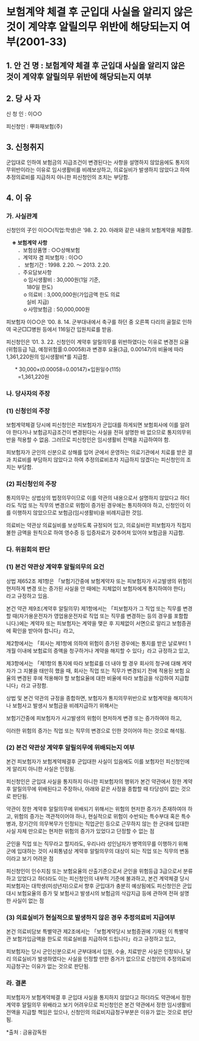 # 보험계약 체결 후 군입대 사실을 알리지 않은 것이 계약후 알릴의무 위반에 해당되는지 여부(2001-33)


## 1. 안 건 명 : 보험계약 체결 후 군입대 사실을 알리지 않은 것이  계약후 알릴의무 위반에 해당되는지 여부

## 2. 당 사 자
   신 청 인 : 이○○

   피신청인 : 甲화재보험(주) 

## 3. 신청취지
군입대로 인하여 보험금의 지급조건이 변경된다는 사항을 설명하지 않았음에도 통지의무위반이라는 이유로 임시생활비를 비례보상하고, 의료실비가 발생하지 않았다고 하여 추정의료비를 지급하지 아니한 피신청인의 조치는 부당함.

## 4. 이   유
### 가. 사실관계
신청인의 子인 이○○(직업:학생)은 ’98. 2. 20. 아래와 같은 내용의 보험계약을 체결함.

&nbsp;&nbsp;&nbsp;&nbsp;**※ 보험계약 사항**<br>
&nbsp;&nbsp;&nbsp;&nbsp;&nbsp;&nbsp;&nbsp;&nbsp;．보험상품명 : ○○상해보험<br>
&nbsp;&nbsp;&nbsp;&nbsp;&nbsp;&nbsp;&nbsp;&nbsp;．계약자 겸 피보험자 : 이○○<br>
&nbsp;&nbsp;&nbsp;&nbsp;&nbsp;&nbsp;&nbsp;&nbsp;．
보험기간 : 1998. 2.20. ～ 2013. 2.20.<br>
&nbsp;&nbsp;&nbsp;&nbsp;&nbsp;&nbsp;&nbsp;&nbsp;．주요담보사항 <br>
&nbsp;&nbsp;&nbsp;&nbsp;&nbsp;&nbsp;&nbsp;&nbsp;&nbsp;&nbsp;&nbsp;
  o 임시생활비 : 30,000원(1일 기준,<br>&nbsp;&nbsp;&nbsp;&nbsp;&nbsp;&nbsp;&nbsp;&nbsp;&nbsp;&nbsp;&nbsp;&nbsp;&nbsp; 180일 한도)<br>&nbsp;&nbsp;&nbsp;&nbsp;&nbsp;&nbsp;&nbsp;&nbsp;&nbsp;&nbsp;&nbsp;
  o  의료비 : 3,000,000원(가입금액 한도 의료<br>&nbsp;&nbsp;&nbsp;&nbsp;&nbsp;&nbsp;&nbsp;&nbsp;&nbsp;&nbsp;&nbsp;&nbsp;&nbsp;&nbsp;실비 지급)<br>&nbsp;&nbsp;&nbsp;&nbsp;&nbsp;&nbsp;&nbsp;&nbsp;&nbsp;&nbsp;&nbsp;
   o  사망보험금 : 50,000,000원

피보험자 이○○은 ’00. 8. 14. 군부대내에서 축구를 하던 중 오른쪽 다리의 골절로 인하여 국군□□병원 등에서 116일간 입원치료를 받음.

피신청인은 ’01. 3. 22. 신청인이 계약후 알릴의무를 위반하였다는 이유로 변경전 요율(위험등급 1급, 예정위험률:0.00058)과 변경후 요율(3급, 0.00147)의 비율에 따라 1,361,220원의 임시생활비*를 지급함.

&nbsp;&nbsp;&nbsp;&nbsp;&nbsp;&nbsp;* 30,000×(0.00058÷0.00147)×입원일수(115)<br>&nbsp;&nbsp;&nbsp;&nbsp;&nbsp;&nbsp;&nbsp;&nbsp;=1,361,220원 

### 나. 당사자의 주장
###  (1) 신청인의 주장
보험계약체결 당시에 피신청인은 피보험자가 군입대를 하게되면 보험회사에 이를 알려야 한다거나 보험금지급조건이 변경된다는 사실을 전혀 설명한 바 없으므로 통지의무위반을 적용할 수 없음. 그러므로 피신청인은 임시생활비 전액을 지급하여야 함.

피보험자가 군인의 신분으로 상해를 입어 군에서 운영하는 의료기관에서 치료를 받은 결과 치료비를 부담하지 않았다고 하여 추정의료비조차 지급하지 않겠다는 피신청인의 조치는 부당함.

###  (2) 피신청인의 주장
통지의무는 상법상의 법정의무이므로 이를 약관의 내용으로서 설명하지 않았다고 하더라도 직업 또는 직무의 변경으로 위험이 증가된 경우에는 통지하여야 하고, 신청인이 이를 이행하지 않았으므로 보험금(임시생활비)을 비례지급한 것임.

의료비는 약관상 의료실비를 보상하도록 규정되어 있고, 의료실비란 피보험자가 직접지불한 금액을 원칙으로 하여 영수증 등 입증자료가 갖추어져 있어야 보험금을 지급함.

### 다. 위원회의 판단
### (1) 본건 약관상 계약후 알릴의무의 요건 

상법 제652조 제1항은 「보험기간중에 보험계약자 또는 피보험자가 사고발생의 위험이 현저하게 변경 또는 증가된 사실을 안 때에는 지체없이 보험자에게 통지하여야 한다」라고 규정하고 있음.

본건 약관 제9조(계약후 알릴의무) 제1항에서는 「피보험자가 그 직업 또는 직무를 변경할 때(자가용운전자가 영업용운전자로 직업 또는 직무를 변경하는 등의 경우를 포함합니다.)에는 계약자 또는 피보험자는 계약을 맺은 후 지체없이 서면으로 알리고 보험증권에 확인을 받아야 합니다」라고, 
  
제2항에서는 「회사는 제1항에 의하여 위험이 증가된 경우에는 통지를 받은 날로부터 1개월 이내에 보험료의 증액을 청구하거나 계약을 해지할 수 있다」라고 규정하고 있고,
       
제3항에서는 「제1항의 통지에 따라 보험료를 더 내야 할 경우 회사의 청구에 대해 계약자가 그 지불을 태만히 했을 때, 회사는 직업 또는 직무가 변경되기 전에 적용된 보험 요율의 변경된 후에 적용해야 할 보험요율에 대한 비율에 따라 보험금을 삭감하여 지급합니다」라고 규정함.
    
상법 및 본건 약관의 규정을 종합하면, 보험자가 통지의무위반으로 보험계약을 해지하거나 보험사고 발생시 보험금을 비례지급하기 위해서는 

보험기간중에 피보험자가 사고발생의 위험이 현저하게 변경 또는 증가하여야 하고, 

이러한 위험의 증가는 직업 또는 직무의 변경으로 인한 것이어야 하는 것으로 해석됨.   
      

### (2) 본건 약관상 계약후 알릴의무에 위배되는지 여부

본건 피보험자가 보험계약체결후 군입대한 사실이 있음에도 이를 보험자인 피신청인에게 알리지 아니한 사실은 인정됨.
     
피신청인은 군입대 사실을 통지하지 아니한 피보험자의 행위가 본건 약관에서 정한 계약후 알릴의무에 위배된다고 주장하나, 아래와 같은 사정을 종합할 때 타당성이 없는 것으로 판단됨.
      
약관이 정한 계약후 알릴의무에 위배되기 위해서는 위험의 현저한 증가가 존재하여야 하고, 위험의 증가는 객관적이어야 하나, 현실적으로 위험이 수반되는 특수부대 혹은 특수병과, 장기간의 의무복무가 인정되는 직업군인 등으로 근무하지 않는 한 군대에 입대한 사실 자체 만으로는 현저한 위험의 증가가 있었다고 단정할 수 없는 점
       
군인을 직업 또는 직무라고 할지라도, 우리나라 성인남자가 병역의무를 이행하기 위해 군에 입대하는 것이 사회통념상 계약후 알릴의무의 대상이 되는 직업 또는 직무의 변동이라고 보기 어려운 점
      
피신청인이 인수지침 또는 보험요율의 산출기준으로서 군인을 위험등급 3급으로서 분류하고 있었다고 하더라도 이는 피신청인의 내부적 기준에 불과하고,
본건 계약체결 당시 피보험자는 대학생(미성년자)으로서 향후 군입대가 충분히 예상됨에도 피신청인은 군입대시 보험요율의 증가 및 보험사고 발생시의 보험금의 삭감지급 등에 관하여 전혀 설명한 사실이 없는 점

### (3) 의료실비가 현실적으로 발생하지 않은 경우 추정의료비 지급여부

본건 의료비담보 특별약관 제2조에서는 「보험계약당시 보험증권에 기재된 이 특별약관 보험가입금액을 한도로 의료실비를 지급하여 드립니다」라고 규정하고 있고,
  
피보험자는 당시 군인신분으로서 군부대에서 입원, 수술, 치료받은 사실은 인정되나, 달리 의료실비가 발생하였다는 사실을 인정할 만한 증거가 없으므로 신청인의 추정의료비 지급청구는 이유가 없는 것으로  판단됨. 

### 라. 결론
피보험자가 보험계약체결 후 군입대 사실을 통지하지 않았다고 하더라도 약관에서 정한 계약후 알릴의무 위배라고 보기 어려우므로 피신청인은 본건 약관에서 정한 임시생활비 전액을 지급할 책임은 있으나, 신청인의 의료비지급청구부분은 이유가 없는 것으로 판단됨.

*출처 : 금융감독원